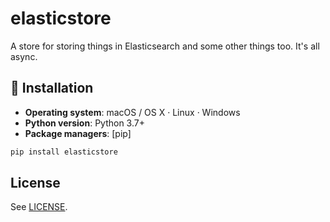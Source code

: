 # elasticstore

A store for storing things in Elasticsearch and some other things too. It's all async.

## 🐍 Installation

- **Operating system**: macOS / OS X · Linux · Windows
- **Python version**: Python 3.7+
- **Package managers**: [pip]

```bash
pip install elasticstore
```

## License

See [LICENSE](LICENSE).
